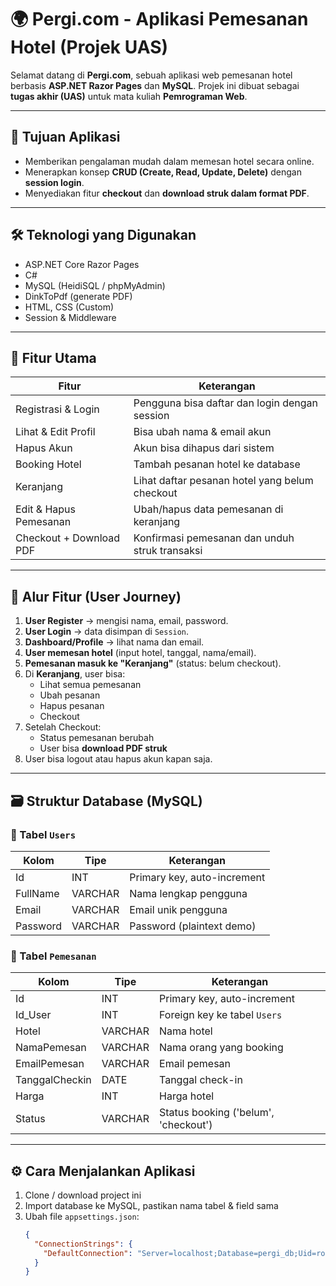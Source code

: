 # 🌍 Pergi.com - Aplikasi Pemesanan Hotel (Projek UAS)

Selamat datang di **Pergi.com**, sebuah aplikasi web pemesanan hotel berbasis **ASP.NET Razor Pages** dan **MySQL**. Projek ini dibuat sebagai **tugas akhir (UAS)** untuk mata kuliah **Pemrograman Web**.

---

## 🎯 Tujuan Aplikasi

- Memberikan pengalaman mudah dalam memesan hotel secara online.
- Menerapkan konsep **CRUD (Create, Read, Update, Delete)** dengan **session login**.
- Menyediakan fitur **checkout** dan **download struk dalam format PDF**.

---

## 🛠 Teknologi yang Digunakan

- ASP.NET Core Razor Pages
- C#
- MySQL (HeidiSQL / phpMyAdmin)
- DinkToPdf (generate PDF)
- HTML, CSS (Custom)
- Session & Middleware

---

## 📌 Fitur Utama

| Fitur                   | Keterangan                                     |
| ----------------------- | ---------------------------------------------- |
| Registrasi & Login      | Pengguna bisa daftar dan login dengan session  |
| Lihat & Edit Profil     | Bisa ubah nama & email akun                    |
| Hapus Akun              | Akun bisa dihapus dari sistem                  |
| Booking Hotel           | Tambah pesanan hotel ke database               |
| Keranjang               | Lihat daftar pesanan hotel yang belum checkout |
| Edit & Hapus Pemesanan  | Ubah/hapus data pemesanan di keranjang         |
| Checkout + Download PDF | Konfirmasi pemesanan dan unduh struk transaksi |

---

## 🧭 Alur Fitur (User Journey)

1. **User Register** → mengisi nama, email, password.
2. **User Login** → data disimpan di `Session`.
3. **Dashboard/Profile** → lihat nama dan email.
4. **User memesan hotel** (input hotel, tanggal, nama/email).
5. **Pemesanan masuk ke "Keranjang"** (status: belum checkout).
6. Di **Keranjang**, user bisa:
   - Lihat semua pemesanan
   - Ubah pesanan
   - Hapus pesanan
   - Checkout
7. Setelah Checkout:
   - Status pemesanan berubah
   - User bisa **download PDF struk**
8. User bisa logout atau hapus akun kapan saja.

---

## 🗃 Struktur Database (MySQL)

### 📄 Tabel `Users`

| Kolom    | Tipe    | Keterangan                  |
| -------- | ------- | --------------------------- |
| Id       | INT     | Primary key, auto-increment |
| FullName | VARCHAR | Nama lengkap pengguna       |
| Email    | VARCHAR | Email unik pengguna         |
| Password | VARCHAR | Password (plaintext demo)   |

### 📄 Tabel `Pemesanan`

| Kolom          | Tipe    | Keterangan                           |
| -------------- | ------- | ------------------------------------ |
| Id             | INT     | Primary key, auto-increment          |
| Id_User        | INT     | Foreign key ke tabel `Users`         |
| Hotel          | VARCHAR | Nama hotel                           |
| NamaPemesan    | VARCHAR | Nama orang yang booking              |
| EmailPemesan   | VARCHAR | Email pemesan                        |
| TanggalCheckin | DATE    | Tanggal check-in                     |
| Harga          | INT     | Harga hotel                          |
| Status         | VARCHAR | Status booking ('belum', 'checkout') |

---

## ⚙️ Cara Menjalankan Aplikasi

1. Clone / download project ini
2. Import database ke MySQL, pastikan nama tabel & field sama
3. Ubah file `appsettings.json`:
   ```json
   {
     "ConnectionStrings": {
       "DefaultConnection": "Server=localhost;Database=pergi_db;Uid=root;Pwd=;"
     }
   }
   ```
